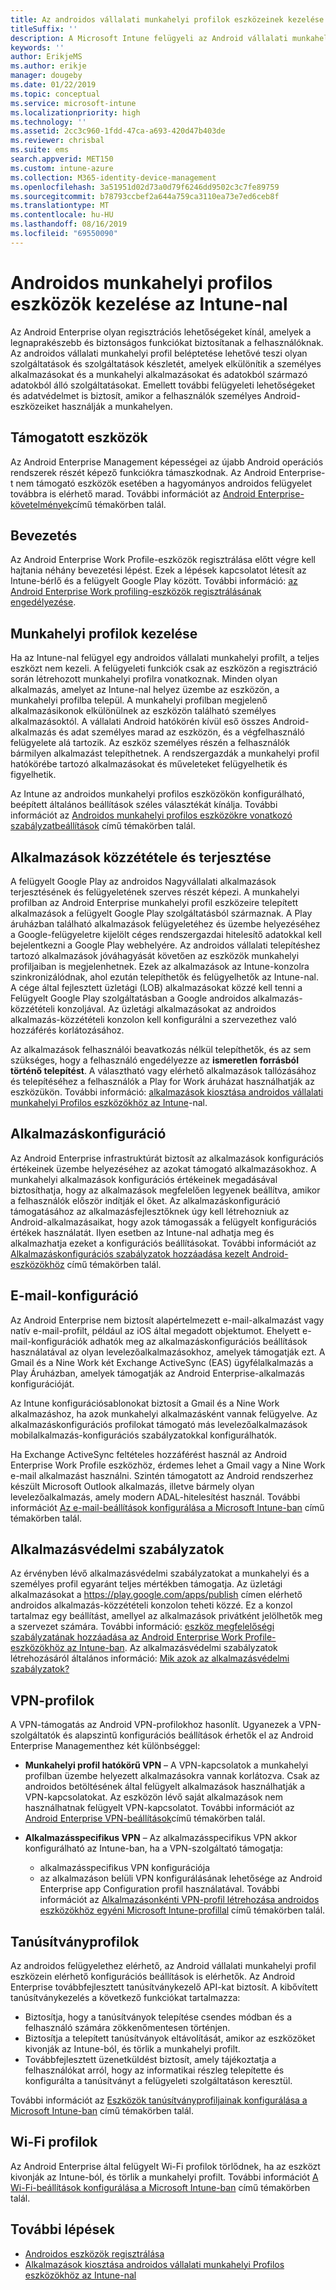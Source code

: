 ```yaml
---
title: Az androidos vállalati munkahelyi profilok eszközeinek kezelése Microsoft Intune
titleSuffix: ''
description: A Microsoft Intune felügyeli az Android vállalati munkahelyi profilok eszközeit, így további felügyeleti lehetőségeket és adatvédelmet biztosíthat, amikor a felhasználók személyes Android-eszközeiket használják a munkahelyen.
keywords: ''
author: ErikjeMS
ms.author: erikje
manager: dougeby
ms.date: 01/22/2019
ms.topic: conceptual
ms.service: microsoft-intune
ms.localizationpriority: high
ms.technology: ''
ms.assetid: 2cc3c960-1fdd-47ca-a693-420d47b403de
ms.reviewer: chrisbal
ms.suite: ems
search.appverid: MET150
ms.custom: intune-azure
ms.collection: M365-identity-device-management
ms.openlocfilehash: 3a51951d02d73a0d79f6246dd9502c3c7fe89759
ms.sourcegitcommit: b78793ccbef2a644a759ca3110ea73e7ed6ceb8f
ms.translationtype: MT
ms.contentlocale: hu-HU
ms.lasthandoff: 08/16/2019
ms.locfileid: "69550090"
---
```

# <a name="manage-android-work-profile-devices-with-intune"></a>Androidos munkahelyi profilos eszközök kezelése az Intune-nal

Az Android Enterprise olyan regisztrációs lehetőségeket kínál, amelyek a legnaprakészebb és biztonságos funkciókat biztosítanak a felhasználóknak. Az androidos vállalati munkahelyi profil beléptetése lehetővé teszi olyan szolgáltatások és szolgáltatások készletét, amelyek elkülönítik a személyes alkalmazásokat és a munkahelyi alkalmazásokat és adatokból származó adatokból álló szolgáltatásokat. Emellett további felügyeleti lehetőségeket és adatvédelmet is biztosít, amikor a felhasználók személyes Android-eszközeiket használják a munkahelyen. 

## <a name="supported-devices"></a>Támogatott eszközök

Az Android Enterprise Management képességei az újabb Android operációs rendszerek részét képező funkciókra támaszkodnak. Az Android Enterprise-t nem támogató eszközök esetében a hagyományos androidos felügyelet továbbra is elérhető marad. További információt az [Android Enterprise-követelmények](https://support.google.com/work/android/answer/6174145?hl=en&ref_topic=6151012)című témakörben talál.

## <a name="onboarding"></a>Bevezetés

Az Android Enterprise Work Profile-eszközök regisztrálása előtt végre kell hajtania néhány bevezetési lépést. Ezek a lépések kapcsolatot létesít az Intune-bérlő és a felügyelt Google Play között. További információ: [az Android Enterprise Work profiling-eszközök regisztrálásának engedélyezése](android-work-profile-enroll.md).

## <a name="work-profile-management"></a>Munkahelyi profilok kezelése

Ha az Intune-nal felügyel egy androidos vállalati munkahelyi profilt, a teljes eszközt nem kezeli. A felügyeleti funkciók csak az eszközön a regisztráció során létrehozott munkahelyi profilra vonatkoznak. Minden olyan alkalmazás, amelyet az Intune-nal helyez üzembe az eszközön, a munkahelyi profilba települ. A munkahelyi profilban megjelenő alkalmazásikonok elkülönülnek az eszközön található személyes alkalmazásoktól. A vállalati Android hatókörén kívül eső összes Android-alkalmazás és adat személyes marad az eszközön, és a végfelhasználó felügyelete alá tartozik. Az eszköz személyes részén a felhasználók bármilyen alkalmazást telepíthetnek. A rendszergazdák a munkahelyi profil hatókörébe tartozó alkalmazásokat és műveleteket felügyelhetik és figyelhetik.

Az Intune az androidos munkahelyi profilos eszközökön konfigurálható, beépített általános beállítások széles választékát kínálja. További információt az [Androidos munkahelyi profilos eszközökre vonatkozó szabályzatbeállítások](compliance-policy-create-android-for-work.md) című témakörben talál.

## <a name="app-publishing-and-distribution"></a>Alkalmazások közzététele és terjesztése

A felügyelt Google Play az androidos Nagyvállalati alkalmazások terjesztésének és felügyeletének szerves részét képezi. A munkahelyi profilban az Android Enterprise munkahelyi profil eszközeire telepített alkalmazások a felügyelt Google Play szolgáltatásból származnak. A Play áruházban található alkalmazások felügyeletéhez és üzembe helyezéséhez a Google-felügyeletre kijelölt céges rendszergazdai hitelesítő adatokkal kell bejelentkezni a Google Play webhelyére. Az androidos vállalati telepítéshez tartozó alkalmazások jóváhagyását követően az eszközök munkahelyi profiljaiban is megjelenhetnek. Ezek az alkalmazások az Intune-konzolra szinkronizálódnak, ahol ezután telepíthetők és felügyelhetők az Intune-nal. A cége által fejlesztett üzletági (LOB) alkalmazásokat közzé kell tenni a Felügyelt Google Play szolgáltatásban a Google androidos alkalmazás-közzétételi konzoljával. Az üzletági alkalmazásokat az androidos alkalmazás-közzétételi konzolon kell konfigurálni a szervezethez való hozzáférés korlátozásához.

Az alkalmazások felhasználói beavatkozás nélkül telepíthetők, és az sem szükséges, hogy a felhasználó engedélyezze az **ismeretlen forrásból történő telepítést**. A választható vagy elérhető alkalmazások tallózásához és telepítéséhez a felhasználók a Play for Work áruházat használhatják az eszközükön. További információ: [alkalmazások kiosztása androidos vállalati munkahelyi Profilos eszközökhöz az Intune](apps-add-android-for-work.md)-nal.

## <a name="app-configuration"></a>Alkalmazáskonfiguráció

Az Android Enterprise infrastruktúrát biztosít az alkalmazások konfigurációs értékeinek üzembe helyezéséhez az azokat támogató alkalmazásokhoz. A munkahelyi alkalmazások konfigurációs értékeinek megadásával biztosíthatja, hogy az alkalmazások megfelelően legyenek beállítva, amikor a felhasználók először indítják el őket. Az alkalmazáskonfiguráció támogatásához az alkalmazásfejlesztőknek úgy kell létrehozniuk az Android-alkalmazásaikat, hogy azok támogassák a felügyelt konfigurációs értékek használatát. Ilyen esetben az Intune-nal adhatja meg és alkalmazhatja ezeket a konfigurációs beállításokat. További információt az [Alkalmazáskonfigurációs szabályzatok hozzáadása kezelt Android-eszközökhöz](app-configuration-policies-use-android.md) című témakörben talál.

## <a name="email-configuration"></a>E-mail-konfiguráció

Az Android Enterprise nem biztosít alapértelmezett e-mail-alkalmazást vagy natív e-mail-profilt, például az iOS által megadott objektumot. Ehelyett e-mail-konfigurációk adhatók meg az alkalmazáskonfigurációs beállítások használatával az olyan levelezőalkalmazásokhoz, amelyek támogatják ezt. A Gmail és a Nine Work két Exchange ActiveSync (EAS) ügyfélalkalmazás a Play Áruházban, amelyek támogatják az Android Enterprise-alkalmazás konfigurációját.

Az Intune konfigurációsablonokat biztosít a Gmail és a Nine Work alkalmazáshoz, ha azok munkahelyi alkalmazásként vannak felügyelve. Az alkalmazáskonfigurációs profilokat támogató más levelezőalkalmazások mobilalkalmazás-konfigurációs szabályzatokkal konfigurálhatók.

Ha Exchange ActiveSync feltételes hozzáférést használ az Android Enterprise Work Profile eszközhöz, érdemes lehet a Gmail vagy a Nine Work e-mail alkalmazást használni. Szintén támogatott az Android rendszerhez készült Microsoft Outlook alkalmazás, illetve bármely olyan levelezőalkalmazás, amely modern ADAL-hitelesítést használ. További információt [Az e-mail-beállítások konfigurálása a Microsoft Intune-ban](email-settings-configure.md) című témakörben talál.

## <a name="app-protection-policies"></a>Alkalmazásvédelmi szabályzatok

Az érvényben lévő alkalmazásvédelmi szabályzatokat a munkahelyi és a személyes profil egyaránt teljes mértékben támogatja. Az üzletági alkalmazásokat a https://play.google.com/apps/publish címen elérhető androidos alkalmazás-közzétételi konzolon teheti közzé. Ez a konzol tartalmaz egy beállítást, amellyel az alkalmazások privátként jelölhetők meg a szervezet számára. További információ: [eszköz megfelelőségi szabályzatának hozzáadása az Android Enterprise Work Profile-eszközökhöz az Intune-ban](compliance-policy-create-android-for-work.md). Az alkalmazásvédelmi szabályzatok létrehozásáról általános információ: [Mik azok az alkalmazásvédelmi szabályzatok?](app-protection-policy.md)

## <a name="vpn-profiles"></a>VPN-profilok

A VPN-támogatás az Android VPN-profilokhoz hasonlít. Ugyanezek a VPN-szolgáltatók és alapszintű konfigurációs beállítások érhetők el az Android Enterprise Managementhez két különbséggel:

- **Munkahelyi profil hatókörű VPN** – A VPN-kapcsolatok a munkahelyi profilban üzembe helyezett alkalmazásokra vannak korlátozva. Csak az androidos betöltésének által felügyelt alkalmazások használhatják a VPN-kapcsolatokat. Az eszközön lévő saját alkalmazások nem használhatnak felügyelt VPN-kapcsolatot. További információt az [Android Enterprise VPN-beállítások](vpn-settings-android-enterprise.md)című témakörben talál.

- **Alkalmazásspecifikus VPN** – Az alkalmazásspecifikus VPN akkor konfigurálható az Intune-ban, ha a VPN-szolgáltató támogatja:
  - alkalmazásspecifikus VPN konfigurációja
  - az alkalmazáson belüli VPN konfigurálásának lehetősége az Android Enterprise app Configuration profil használatával.
  További információt az [Alkalmazásonkénti VPN-profil létrehozása androidos eszközökhöz egyéni Microsoft Intune-profillal](android-pulse-secure-per-app-vpn.md) című témakörben talál.

## <a name="certificate-profiles"></a>Tanúsítványprofilok

Az androidos felügyelethez elérhető, az Android vállalati munkahelyi profil eszközein elérhető konfigurációs beállítások is elérhetők. Az Android Enterprise továbbfejlesztett tanúsítványkezelő API-kat biztosít. A kibővített tanúsítványkezelés a következő funkciókat tartalmazza:

- Biztosítja, hogy a tanúsítványok telepítése csendes módban és a felhasználó számára zökkenőmentesen történjen.
- Biztosítja a telepített tanúsítványok eltávolítását, amikor az eszközöket kivonják az Intune-ból, és törlik a munkahelyi profilt.
- Továbbfejlesztett üzenetküldést biztosít, amely tájékoztatja a felhasználókat arról, hogy az informatikai részleg telepítette és konfigurálta a tanúsítványt a felügyeleti szolgáltatáson keresztül.

További információt az [Eszközök tanúsítványprofiljainak konfigurálása a Microsoft Intune-ban](certificates-configure.md) című témakörben talál.

## <a name="wi-fi-profiles"></a>Wi-Fi profilok

Az Android Enterprise által felügyelt Wi-Fi profilok törlődnek, ha az eszközt kivonják az Intune-ból, és törlik a munkahelyi profilt. További információt [A Wi-Fi-beállítások konfigurálása a Microsoft Intune-ban](wi-fi-settings-configure.md) című témakörben talál.

## <a name="next-steps"></a>További lépések
- [Androidos eszközök regisztrálása](android-enroll.md)
- [Alkalmazások kiosztása androidos vállalati munkahelyi Profilos eszközökhöz az Intune-nal](apps-add-android-for-work.md)
